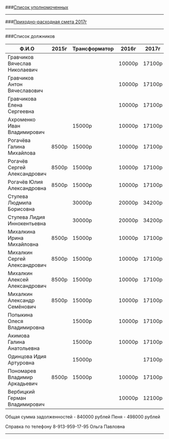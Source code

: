 ###[Список уполномоченных](../doc/NEW2.txt)

---

###[Приходно-расходная смета 2017г](../doc/NEW3.txt)

---

###Список должников

|Ф.И.О                          | 2015г | Трансформатор | 2016г | 2017г| ПЕНЯ |
|-------------------------------|-------|---------------|-------|------|------|
|Гравчиков Вячеслав Николаевич  |       |               |10000p |17100p|10000p|
|Гравчиков Антон Вячеславович   |       |               |10000p |17100p|10000p|
|Гравчикова Елена Сергеевна     |       |               |10000p |17100p|10000p|
|Ахроменко Иван Владимирович    |       |  15000p       |10000p |17100p|25000p|
|Рогачёва Галина Михайлова      |8500p  |  15000p       |10000p |17100p|33500p|
|Рогачёв Сергей Александрович   |8500p  |  15000p       |10000p |17100p|33500p|
|Рогачёв Юлия Александровна     |8500p  |  15000p       |10000p |17100p|33500p|
|Стулева Людмила Борисовна      |       |  30000p       |20000p |34200p|50000p|
|Стулева Лидия Иннокентьевна    |       |  30000p       |20000p |34200p|50000p|
|Михалкина Ирина Михайловна     |8500p  |  15000p       |10000p |17100p|33500p|
|Михалкин Сергей Александрович  |8500p  |  15000p       |10000p |17100p|33500p|
|Михалкин Алексей Александрович |8500p  |  15000p       |10000p |17100p|33500p|
|Михалкин Александр Семёнович   |8500p  |  15000p       |10000p |17100p|33500p|
|Попыкина Олеся Владимировна    |       |  15000p       |10000p |17100p|25000p|
|Акимова Галина Анатольевна     |       |  15000p       |10000p |17100p|25000p|
|Одинцова Идия Артуровна        |       |  15000p       |       |17100p|15000p|
|Пономарев Владимир Аркадьевич  |8500p  |  15000p       |10000p |17100p|33500p|
|Вербицкий Герман Владимирович  |       |               |10000p |12100p|10000p|

Общая сумма задолженностей - 840000 рублей
Пеня - 498000 рублей

Справка по телефону
8-913-959-17-95 Ольга Павловна

---
